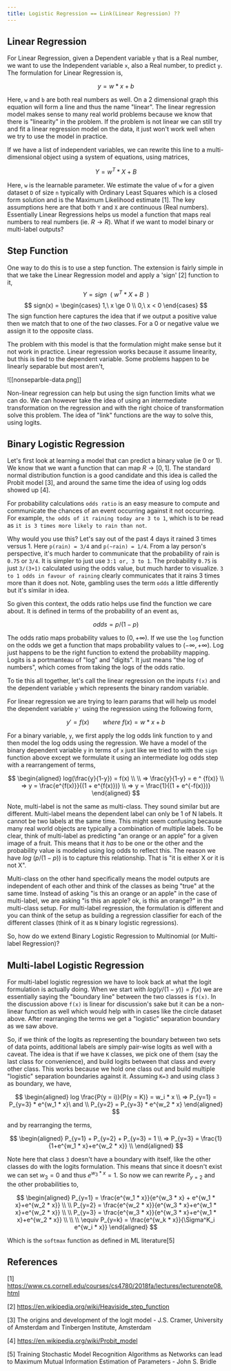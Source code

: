 ```yaml
---
title: Logistic Regression == Link(Linear Regression) ??
---
```


## Linear Regression

For Linear Regression, given a Dependent variable `y` that is a Real number, we want to use the Independent variable `x`, also a Real number, to predict `y`. The formulation for Linear Regression is,

$$ y = w*x + b $$

Here, `w` and `b` are both real numbers as well. On a 2 dimensional graph this equation will form a line and thus the name "linear". The linear regression model makes sense to many real world problems because we know that there is "linearity" in the problem. If the problem is not linear we can still try and fit a linear regression model on the data, it just won't work well when we try to use the model in practice.

If we have a list of independent variables, we can rewrite this line to a multi-dimensional object using a system of equations, using matrices,

$$ Y = w^T*X + B $$

Here, `w` is the learnable parameter. We estimate the value of `w` for a given dataset `D` of size `n` typically with Ordinary Least Squares which is a closed form solution and is the Maximum Likelihood estimate [1].  The key assumptions here are that both `Y` and `X` are continuous (Real numbers). Essentially Linear Regressions helps us model a function that maps real numbers to real numbers (ie. $R \to R$). What if we want to model binary or multi-label outputs?

## Step Function

One way to do this is to use a step function. The extension is fairly simple in that we take the Linear Regression model and apply a 'sign' [2] function to it,
$$ Y = sign\ \ (\ w^T*X + B\ \ ) $$
$$ sign(x) = \begin{cases} 1,\ x \ge 0 \\ 0,\ x < 0 \end{cases} $$
The sign function here captures the idea that if we output a positive value then we match that to one of the _two_ classes. For a 0 or negative value we assign it to the opposite class.

The problem with this model is that the formulation might make sense but it not work in practice. Linear regression works because it assume linearity, but this is tied to the dependent variable. Some problems happen to be linearly separable but most aren't,

![[nonseparble-data.png]]

Non-linear regression can help but using the sign function limits what we can do. We can however take the idea of using an intermediate transformation on the regression and with the right choice of transformation solve this problem. The idea of "link" functions are the way to solve this, using logits.

## Binary Logistic Regression

Let's first look at learning a model that can predict a binary value (ie 0 or 1). We know that we want a function that can map $R \to [0,1]$. The standard normal distribution function is a good candidate and this idea is called the Probit model [3], and around the same time the idea of using log odds showed up [4].

For probability calculations `odds ratio` is an easy measure to compute and communicate the chances of an event occurring against it not occurring. For example, `the odds of it raining today are 3 to 1`, which is to be read as `it is 3 times more likely to rain than not`.

Why would you use this? Let's say out of the past 4 days it rained 3 times versus 1. Here `p(rain) = 3/4` and `p(~rain) = 1/4`. From a lay person's perspective, it's much harder to communicate that the probability of rain is `0.75` or `3/4`. It is simpler to just use `3:1 or, 3 to 1`. The probability `0.75` is just `3/(3+1)` calculated using the odds value, but much harder to visualize. `3 to 1 odds in favour of raining` clearly communicates that it rains 3 times more than it does not. Note, gambling uses the term `odds` a little differently but it's similar in idea.

So given this context, the odds ratio helps use find the function we care about. It is defined in terms of the probability of an event as,

$$ odds = p / (1-p) $$

The odds ratio maps probability values to $(0, +\infty)$. If we use the `log` function on the odds we get a function that maps probability values to $(-\infty, +\infty)$. Log just happens to be the right function to extend the probability mapping. Logits is a portmanteau of "log" and "digits". It just means "the log of numbers", which comes from taking the logs of the odds ratio.

To tie this all together, let's call the linear regression on the inputs `f(x)` and the dependent variable `y` which represents the binary random variable.

For linear regression we are trying to learn params that will help us model the dependent variable `y'` using the regression using the following form,

$$ y' = f(x) \ \ \ \ \ \ \ \ where \ f(x) = w*x + b$$

For a binary variable, `y`, we first apply the log odds link function to y and then model the log odds using the regression. We have a model of the binary dependent variable `y` in terms of `x` just like we tried to with the `sign` function above except we formulate it using an intermediate log odds step with a rearrangement of terms,

$$
\begin{aligned}
log(\frac{y}{1-y}) = f(x) \\ \\
=> \frac{y}{1-y} = e ^ {f(x)} \\
=> y = \frac{e^{f(x)}}{(1 + e^{f(x)})} \\
=> y = \frac{1}{(1 + e^{-f(x)})}
\end{aligned}
$$

Note, multi-label is not the same as multi-class. They sound similar but are different. Multi-label means the dependent label can only be 1 of N labels. It cannot be two labels at the same time. This might seem confusing because many real world objects are typically a combination of multiple labels. To be clear, think of multi-label as predicting "an orange or an apple" for a given image of a fruit. This means that it _has_ to be one or the other and the probability value is modeled using log odds to reflect this. The reason we have $log \ (p / (1-p))$ is to capture this relationship. That is "it is either X or it is not X".

Multi-class on the other hand specifically means the model outputs are independent of each other and think of the classes as being "true" at the same time. Instead of asking "is this an orange or an apple" in the case of multi-label, we are asking "is this an apple? ok, is this an orange?" in the multi-class setup. For multi-label regression, the formulation is different and you can think of the setup as building a regression classifier for each of the different classes (think of it as `N` binary logistic regressions).

So, how do we extend Binary Logistic Regression to Multinomial (or Multi-label Regression)?

## Multi-label Logistic Regression

For multi-label logistic regression we have to look back at what the logit formulation is actually doing. When we start with $log(y/(1-y)) = f(x)$ we are essentially saying the "boundary line" between the two classes is `f(x)`. In the discussion above `f(x)` is linear for discussion's sake but it can be a non-linear function as well which would help with in cases like the circle dataset above. After rearranging the terms we get a "logistic" separation boundary as we saw above.

So, if we think of the logits as representing the boundary between two sets of data points, additional labels are simply pair-wise logits as well with a caveat. The idea is that if we have `K` classes, we pick one of them (say the last class for convenience), and build logits between that class and every other class. This works because we hold one class out and build multiple "logistic" separation boundaries against it. Assuming `K=3` and using class `3` as boundary, we  have,

$$
\begin{aligned}
log \frac{P(y = i)}{P(y = K)} = w_i * x \\
=> P_{y=1} = P_{y=3} * e^{w_1 * x}\ and \\
P_{y=2} = P_{y=3} * e^{w_2 * x}
\end{aligned}
$$

and by rearranging the terms,

$$
\begin{aligned}
P_{y=1} + P_{y=2} + P_{y=3} = 1 \\
=> P_{y=3} = \frac{1}{1+e^{w_1 * x}+e^{w_2 * x}} \\
\end{aligned}
$$

Note here that class `3` doesn't have a boundary with itself, like the other classes do with the logits formulation. This means that since it doesn't exist we can set $w_3 = 0$  and thus $e^{w_3*x} = 1$. So now we can rewrite $P_{y=2}$ and the other probabilities to,

$$
\begin{aligned}
P_{y=1} = \frac{e^{w_1 * x}}{e^{w_3 * x} + e^{w_1 * x}+e^{w_2 * x}} \\
\\
P_{y=2} = \frac{e^{w_2 * x}}{e^{w_3 * x}+e^{w_1 * x}+e^{w_2 * x}} \\
\\
P_{y=3} = \frac{e^{w_3 * x}}{e^{w_3 * x}+e^{w_1 * x}+e^{w_2 * x}} \\
\\
\\
\equiv P_{y=k} = \frac{e^{w_k * x}}{\Sigma^K_i e^{w_i * x}}
\end{aligned}
$$


Which is the `softmax` function as defined in ML literature[5]

## References

[1] <https://www.cs.cornell.edu/courses/cs4780/2018fa/lectures/lecturenote08.html>

[2] <https://en.wikipedia.org/wiki/Heaviside_step_function>

[3] The origins and development of the logit model - J.S. Cramer, University of Amsterdam and Tinbergen Institute, Amsterdam

[4] <https://en.wikipedia.org/wiki/Probit_model>

[5] Training Stochastic Model Recognition Algorithms as Networks can lead to Maximum Mutual Information Estimation of Parameters - John S. Bridle
